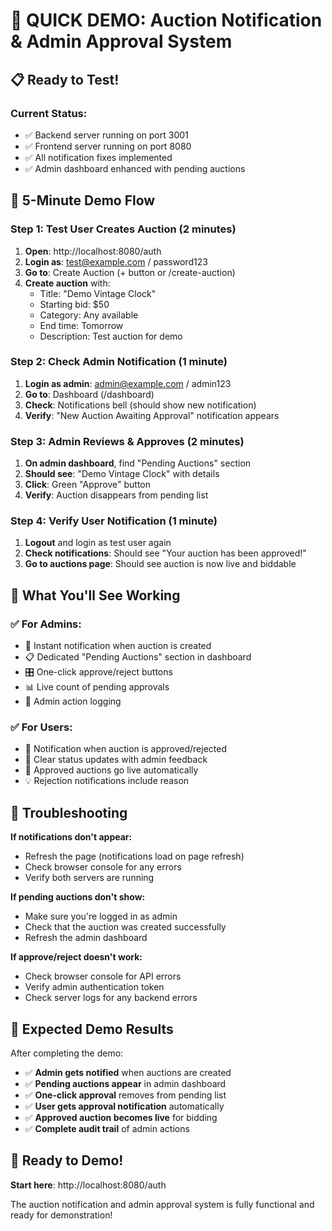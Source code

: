 # 🎯 QUICK DEMO: Auction Notification & Admin Approval System

## 📋 Ready to Test!

### **Current Status:**
- ✅ Backend server running on port 3001
- ✅ Frontend server running on port 8080
- ✅ All notification fixes implemented
- ✅ Admin dashboard enhanced with pending auctions

## 🚀 5-Minute Demo Flow

### **Step 1: Test User Creates Auction** (2 minutes)
1. **Open**: http://localhost:8080/auth
2. **Login as**: test@example.com / password123
3. **Go to**: Create Auction (+ button or /create-auction)
4. **Create auction** with:
   - Title: "Demo Vintage Clock"
   - Starting bid: $50
   - Category: Any available
   - End time: Tomorrow
   - Description: Test auction for demo

### **Step 2: Check Admin Notification** (1 minute)
1. **Login as admin**: admin@example.com / admin123  
2. **Go to**: Dashboard (/dashboard)
3. **Check**: Notifications bell (should show new notification)
4. **Verify**: "New Auction Awaiting Approval" notification appears

### **Step 3: Admin Reviews & Approves** (2 minutes)
1. **On admin dashboard**, find "Pending Auctions" section
2. **Should see**: "Demo Vintage Clock" with details
3. **Click**: Green "Approve" button
4. **Verify**: Auction disappears from pending list

### **Step 4: Verify User Notification** (1 minute)
1. **Logout** and login as test user again
2. **Check notifications**: Should see "Your auction has been approved!"
3. **Go to auctions page**: Should see auction is now live and biddable

## 🎯 What You'll See Working

### **✅ For Admins:**
- 🔔 Instant notification when auction is created
- 📋 Dedicated "Pending Auctions" section in dashboard
- 🎛️ One-click approve/reject buttons
- 📊 Live count of pending approvals
- 📝 Admin action logging

### **✅ For Users:**
- 📧 Notification when auction is approved/rejected
- 🎯 Clear status updates with admin feedback
- 🚀 Approved auctions go live automatically
- 💡 Rejection notifications include reason

## 🔧 Troubleshooting

**If notifications don't appear:**
- Refresh the page (notifications load on page refresh)
- Check browser console for any errors
- Verify both servers are running

**If pending auctions don't show:**
- Make sure you're logged in as admin
- Check that the auction was created successfully
- Refresh the admin dashboard

**If approve/reject doesn't work:**
- Check browser console for API errors
- Verify admin authentication token
- Check server logs for any backend errors

## 🎉 Expected Demo Results

After completing the demo:
- ✅ **Admin gets notified** when auctions are created
- ✅ **Pending auctions appear** in admin dashboard  
- ✅ **One-click approval** removes from pending list
- ✅ **User gets approval notification** automatically
- ✅ **Approved auction becomes live** for bidding
- ✅ **Complete audit trail** of admin actions

## 🚀 Ready to Demo!

**Start here**: http://localhost:8080/auth

The auction notification and admin approval system is fully functional and ready for demonstration!
